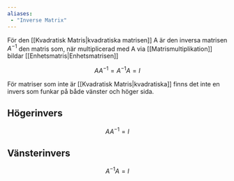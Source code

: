 ```yaml
---
aliases:
 - "Inverse Matrix"
---
```

För den [[Kvadratisk Matris|kvadratiska matrisen]] A är den inversa matrisen $A^{-1}$ den matris som, när multiplicerad med A via [[Matrismultiplikation]] bildar [[Enhetsmatris|Enhetsmatrisen]]

$$
AA^{-1}= A^{-1}A=I
$$

För matriser som inte är [[Kvadratisk Matris|kvadratiska]] finns det inte en invers som funkar på både vänster och höger sida. 

## Högerinvers

$$AA^{-1}=I$$

## Vänsterinvers

$$A^{-1}A=I$$

